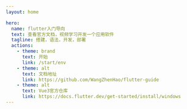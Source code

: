 ```yaml
---
layout: home

hero:
  name: flutter入门导向
  text: 查看官方文档，视频学习开发一个应用软件
  tagline: 搭建，语法，开发，部署
  actions:
    - theme: brand
      text: 开始
      link: /start/env
    - theme: alt
      text: 文档地址
      link: https://github.com/WangZhenHao/flutter-guide
    - theme: alt
      text: Vue3官方仓库
      link: https://docs.flutter.dev/get-started/install/windows
---
```

